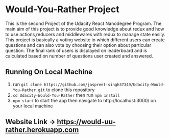 # Would-You-Rather Project

This is the second Project of the Udacity React Nanodegree Program. The main aim of this project is to provide good knowledge about redux and how to use actions,reducers and middlewares with redux to manage state easily. This project is basically a voting website in which different users can create questions and can also vote by choosing their option about particular question. The final rank of users is displayed on leaderboard and is calculated based on number of questions user created and answered.

## Running On Local Machine

1. run `git clone https://github.com/jaspreet-singh37349/Udacity-Would-You-Rather.git` to clone this repository
2. `cd Udacity-Would-You-Rather` then run `npm install`
3. `npm start` to start the app then navigate to http://localhost:3000/ on your local machine

## Website Link -> https://would-uu-rather.herokuapp.com
